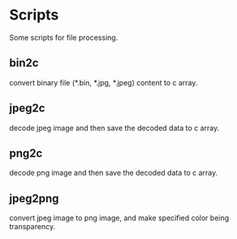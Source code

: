 # Scripts
Some scripts for file processing.

## bin2c
convert binary file (\*.bin, \*.jpg, \*.jpeg) content to c array.

## jpeg2c
decode jpeg image and then save the decoded data to c array.

## png2c
decode png image and then save the decoded data to c array.

## jpeg2png
convert jpeg image to png image, and make specified color being transparency.
